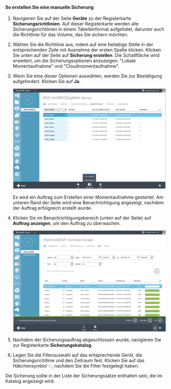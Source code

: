 #### So erstellen Sie eine manuelle Sicherung

1. Navigieren Sie auf der Seite **Geräte** zu der Registerkarte **Sicherungsrichtlinien**. Auf dieser Registerkarte werden alle Sicherungsrichtlinien in einem Tabellenformat aufgelistet, darunter auch die Richtlinie für das Volume, das Sie sichern möchten.

2. Wählen Sie die Richtlinie aus, indem auf eine beliebige Stelle in der entsprechenden Zeile mit Ausnahme der ersten Spalte klicken. Klicken Sie unten auf der Seite auf **Sicherung erstellen**. Die Schaltfläche wird erweitert, um die Sicherungsoptionen anzuzeigen: "Lokale Momentaufnahme" und "Cloudmomentaufnahme".

3. Wenn Sie eine dieser Optionen auswählen, werden Sie zur Bestätigung aufgefordert. Klicken Sie auf **Ja**.

    ![Erstellen einer manuellen Sicherung 1](./media/storsimple-create-manual-backup/HCS_CreateManualBackup1-include.png)
 
    Es wird ein Auftrag zum Erstellen einer Momentaufnahme gestartet. Am unteren Rand der Seite wird eine Benachrichtigung angezeigt, nachdem der Auftrag erfolgreich erstellt wurde.

4. Klicken Sie im Benachrichtigungsbereich (unten auf der Seite) auf **Auftrag anzeigen**, um den Auftrag zu überwachen.

    ![Erstellen einer manuellen Sicherung 2](./media/storsimple-create-manual-backup/HCS_CreateManualBackup2-include.png)

5. Nachdem der Sicherungsauftrag abgeschlossen wurde, navigieren Sie zur Registerkarte **Sicherungskatalog**.

6. Legen Sie die Filterauswahl auf das entsprechende Gerät, die Sicherungsrichtlinie und den Zeitraum fest. Klicken Sie auf das Häkchensymbol ![Häkchensymbol](./media/storsimple-create-manual-backup/HCS_CheckIcon-include.png), nachdem Sie die Filter festgelegt haben.

  Die Sicherung sollte in der Liste der Sicherungssätze enthalten sein, die im Katalog angezeigt wird.

<!---HONumber=62-->